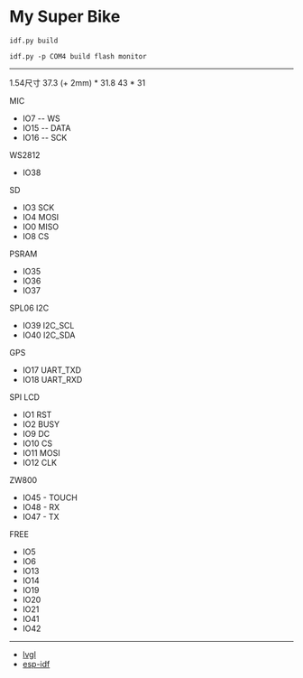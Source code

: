 # My Super Bike

`idf.py build`

`idf.py -p COM4 build flash monitor`

---

1.54尺寸
37.3 (+ 2mm) * 31.8
43 * 31

MIC
- IO7 -- WS 
- IO15 -- DATA 
- IO16 -- SCK

WS2812
- IO38

SD
- IO3 SCK
- IO4 MOSI
- IO0 MISO
- IO8 CS

PSRAM
- IO35
- IO36
- IO37

SPL06 I2C
- IO39 I2C_SCL
- IO40 I2C_SDA

GPS
- IO17 UART_TXD
- IO18 UART_RXD

SPI LCD
- IO1 RST
- IO2 BUSY
- IO9 DC
- IO10 CS
- IO11 MOSI
- IO12 CLK

ZW800
- IO45 - TOUCH
- IO48 - RX
- IO47 - TX

FREE
- IO5
- IO6
- IO13
- IO14
- IO19
- IO20
- IO21
- IO41
- IO42

---
- [lvgl](https://docs.lvgl.io/master/intro/index.html)
- [esp-idf](https://docs.espressif.com/projects/esp-idf/zh_CN/latest/esp32s3/get-started/index.html)
